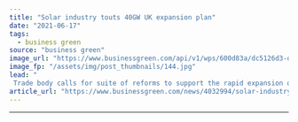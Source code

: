 ```yaml
---
title: "Solar industry touts 40GW UK expansion plan"
date: "2021-06-17"
tags: 
  - business green
source: "business green"
image_url: "https://www.businessgreen.com/api/v1/wps/600d83a/dc5126d3-d518-4f0d-b398-0bb3f8a2dda0/3/solar-iStock-628172246-185x114.jpg"
image_fp: "/assets/img/post_thumbnails/144.jpg"
lead: "
 Trade body calls for suite of reforms to support the rapid expansion of solar capacity through to 2030 ..."
article_url: "https://www.businessgreen.com/news/4032994/solar-industry-touts-40gw-uk-expansion-plan"
---
```


---
